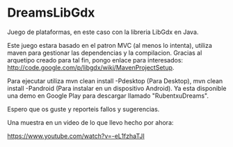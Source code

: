 DreamsLibGdx
============

Juego de plataformas, en este caso con la libreria LibGdx en Java.

Este juego estara basado en el patron MVC (al menos lo intenta), utiliza maven para gestionar las dependencias y la compilacion.
Gracias al arquetipo creado para tal fin, pongo enlace para interesados: http://code.google.com/p/libgdx/wiki/MavenProjectSetup.

Para ejecutar utiliza mvn clean install -Pdesktop (Para Desktop), mvn clean install -Pandroid (Para instalar en un dispositivo Android).
Ya esta disponible una demo en Google Play para descargar llamado "RubentxuDreams".

Espero que os guste y reporteis fallos y sugerencias.

Una muestra en un video de lo que llevo hecho por ahora:

https://www.youtube.com/watch?v=-eL1fzhaTJI
